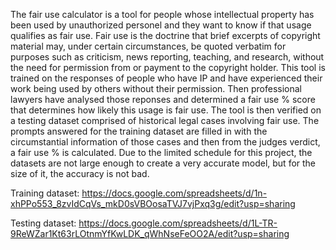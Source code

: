 The fair use calculator is a tool for people whose intellectual property has been used by unauthorized personel and they want to know if that usage qualifies as fair use. Fair use is the doctrine that brief excerpts of copyright material may, under certain circumstances, be quoted verbatim for purposes such as criticism, news reporting, teaching, and research, without the need for permission from or payment to the copyright holder. This tool is trained on the responses of people who have IP and have experienced their work being used by others without their permission. Then professional lawyers have analysed those reponses and determined a fair use % score that determines how likely this usage is fair use. The tool is then verified on a testing dataset comprised of historical legal cases involving fair use. The prompts answered for the training dataset are filled in with the circumstantial information of those cases and then from the judges verdict, a fair use % is calculated. Due to the limited schedule for this project, the datasets are not large enough to create a very accurate model, but for the size of it, the accuracy is not bad. 

Training dataset: https://docs.google.com/spreadsheets/d/1n-xhPPo553_8zvIdCqVs_mkD0sVBOosaTVJ7vjPxq3g/edit?usp=sharing

Testing dataset: https://docs.google.com/spreadsheets/d/1L-TR-9ReWZar1Kt63rLOtnmYfKwLDK_qWhNseFeOO2A/edit?usp=sharing
